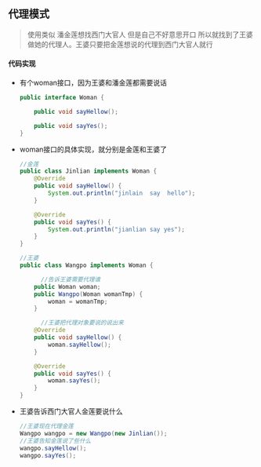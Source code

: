 ## 代理模式

> 使用类似 潘金莲想找西门大官人 但是自己不好意思开口 所以就找到了王婆做她的代理人。王婆只要把金莲想说的代理到西门大官人就行



#### 代码实现

- 有个woman接口，因为王婆和潘金莲都需要说话

  ```java
  public interface Woman {
  
      public void sayHellow();
  
      public void sayYes();
  }
  
  ```

- woman接口的具体实现，就分别是金莲和王婆了

  ```java
  //金莲
  public class Jinlian implements Woman {
      @Override
      public void sayHellow() {
          System.out.println("jinlain  say  hello");
      }
  
      @Override
      public void sayYes() {
          System.out.println("jianlian say yes");
      }
  }
  
  //王婆
  public class Wangpo implements Woman {
  
    	//告诉王婆需要代理谁
      public Woman woman;
      public Wangpo(Woman womanTmp) {
          woman = womanTmp;
      }
  
    	//王婆把代理对象要说的说出来
      @Override
      public void sayHellow() {
          woman.sayHellow();
      }
  
      @Override
      public void sayYes() {
          woman.sayYes();
      }
  }
  ```

- 王婆告诉西门大官人金莲要说什么

  ```java
  //王婆现在代理金莲
  Wangpo wangpo = new Wangpo(new Jinlian());
  //王婆告知金莲说了些什么
  wangpo.sayHellow();
  wangpo.sayYes();
  ```

  


